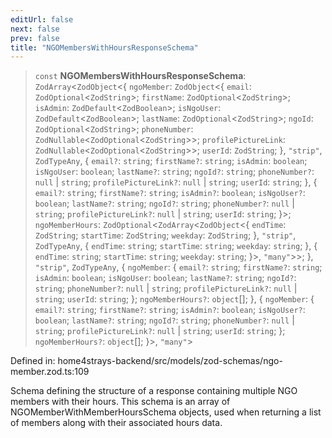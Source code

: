 ```yaml
---
editUrl: false
next: false
prev: false
title: "NGOMembersWithHoursResponseSchema"
---
```


> `const` **NGOMembersWithHoursResponseSchema**: `ZodArray`\<`ZodObject`\<\{ `ngoMember`: `ZodObject`\<\{ `email`: `ZodOptional`\<`ZodString`\>; `firstName`: `ZodOptional`\<`ZodString`\>; `isAdmin`: `ZodDefault`\<`ZodBoolean`\>; `isNgoUser`: `ZodDefault`\<`ZodBoolean`\>; `lastName`: `ZodOptional`\<`ZodString`\>; `ngoId`: `ZodOptional`\<`ZodString`\>; `phoneNumber`: `ZodNullable`\<`ZodOptional`\<`ZodString`\>\>; `profilePictureLink`: `ZodNullable`\<`ZodOptional`\<`ZodString`\>\>; `userId`: `ZodString`; \}, `"strip"`, `ZodTypeAny`, \{ `email?`: `string`; `firstName?`: `string`; `isAdmin`: `boolean`; `isNgoUser`: `boolean`; `lastName?`: `string`; `ngoId?`: `string`; `phoneNumber?`: `null` \| `string`; `profilePictureLink?`: `null` \| `string`; `userId`: `string`; \}, \{ `email?`: `string`; `firstName?`: `string`; `isAdmin?`: `boolean`; `isNgoUser?`: `boolean`; `lastName?`: `string`; `ngoId?`: `string`; `phoneNumber?`: `null` \| `string`; `profilePictureLink?`: `null` \| `string`; `userId`: `string`; \}\>; `ngoMemberHours`: `ZodOptional`\<`ZodArray`\<`ZodObject`\<\{ `endTime`: `ZodString`; `startTime`: `ZodString`; `weekday`: `ZodString`; \}, `"strip"`, `ZodTypeAny`, \{ `endTime`: `string`; `startTime`: `string`; `weekday`: `string`; \}, \{ `endTime`: `string`; `startTime`: `string`; `weekday`: `string`; \}\>, `"many"`\>\>; \}, `"strip"`, `ZodTypeAny`, \{ `ngoMember`: \{ `email?`: `string`; `firstName?`: `string`; `isAdmin`: `boolean`; `isNgoUser`: `boolean`; `lastName?`: `string`; `ngoId?`: `string`; `phoneNumber?`: `null` \| `string`; `profilePictureLink?`: `null` \| `string`; `userId`: `string`; \}; `ngoMemberHours?`: `object`[]; \}, \{ `ngoMember`: \{ `email?`: `string`; `firstName?`: `string`; `isAdmin?`: `boolean`; `isNgoUser?`: `boolean`; `lastName?`: `string`; `ngoId?`: `string`; `phoneNumber?`: `null` \| `string`; `profilePictureLink?`: `null` \| `string`; `userId`: `string`; \}; `ngoMemberHours?`: `object`[]; \}\>, `"many"`\>

Defined in: home4strays-backend/src/models/zod-schemas/ngo-member.zod.ts:109

Schema defining the structure of a response containing multiple NGO members with their hours.
This schema is an array of NGOMemberWithMemberHoursSchema objects, used when returning
a list of members along with their associated hours data.
